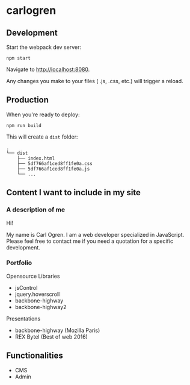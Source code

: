 
# carlogren

## Development

Start the webpack dev server:

    npm start

Navigate to <http://localhost:8080>.

Any changes you make to your files ( .js, .css, etc.) will trigger a reload.

## Production

When you're ready to deploy:

    npm run build

This will create a `dist` folder:

    .
    └── dist
        ├── index.html
        ├── 5df766af1ced8ff1fe0a.css
        ├── 5df766af1ced8ff1fe0a.js
        └── ...

## Content I want to include in my site

### A description of me

Hi!

My name is Carl Ogren. I am a web developer specialized in JavaScript.
Please feel free to contact me if you need a quotation for a specific development.

### Portfolio

Opensource Libraries

 - jsControl
 - jquery.hoverscroll
 - backbone-highway
 - backbone-highway2

 Presentations

  - backbone-highway (Mozilla Paris)
  - REX Bytel (Best of web 2016)

## Functionalities

 - CMS
 - Admin
